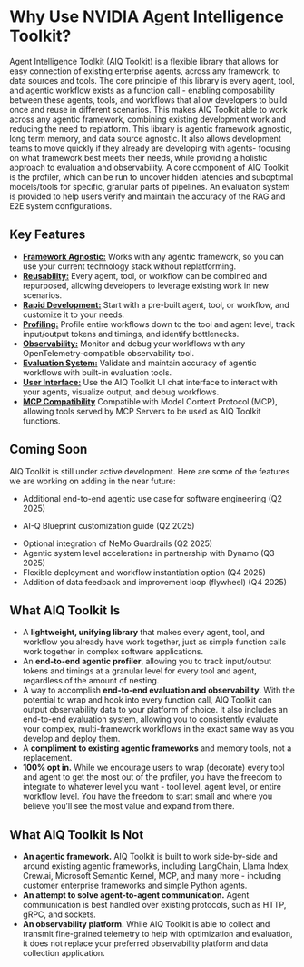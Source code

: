 <!--
SPDX-FileCopyrightText: Copyright (c) 2025, NVIDIA CORPORATION & AFFILIATES. All rights reserved.
SPDX-License-Identifier: Apache-2.0

Licensed under the Apache License, Version 2.0 (the "License");
you may not use this file except in compliance with the License.
You may obtain a copy of the License at

http://www.apache.org/licenses/LICENSE-2.0

Unless required by applicable law or agreed to in writing, software
distributed under the License is distributed on an "AS IS" BASIS,
WITHOUT WARRANTIES OR CONDITIONS OF ANY KIND, either express or implied.
See the License for the specific language governing permissions and
limitations under the License.
-->

# Why Use NVIDIA Agent Intelligence Toolkit?

Agent Intelligence Toolkit (AIQ Toolkit) is a flexible library that allows for easy connection of existing enterprise agents, across any framework, to data sources and tools. The core principle of this library is every agent, tool, and agentic workflow exists as a function call - enabling composability between these agents, tools, and workflows that allow developers to build once and reuse in different scenarios. This makes AIQ Toolkit able to work across any agentic framework, combining existing development work and reducing the need to replatform. This library is agentic framework agnostic, long term memory, and data source agnostic. It also allows development teams to move quickly if they already are developing with agents- focusing on what framework best meets their needs, while providing a holistic approach to evaluation and observability. A core component of AIQ Toolkit is the profiler, which can be run to uncover hidden latencies and suboptimal models/tools for specific, granular parts of pipelines. An evaluation system is provided to help users verify and maintain the accuracy of the RAG and E2E system configurations.

## Key Features

- [**Framework Agnostic:**](./../concepts/plugins.md) Works with any agentic framework, so you can use your current technology stack without replatforming.
- [**Reusability:**](./../guides/sharing-workflows-and-tools.md) Every agent, tool, or workflow can be combined and repurposed, allowing developers to leverage existing work in new scenarios.
- [**Rapid Development:**](./../guides/create-customize-workflows.md) Start with a pre-built agent, tool, or workflow, and customize it to your needs.
- [**Profiling:**](./../guides/profiler.md) Profile entire workflows down to the tool and agent level, track input/output tokens and timings, and identify bottlenecks.
- [**Observability:**](./../guides/observe-workflow-with-phoenix.md) Monitor and debug your workflows with any OpenTelemetry-compatible observability tool.
- [**Evaluation System:**](./../guides/evaluate.md) Validate and maintain accuracy of agentic workflows with built-in evaluation tools.
- [**User Interface:**](./../guides/using-aiqtoolkit-ui-and-server.md) Use the AIQ Toolkit UI chat interface to interact with your agents, visualize output, and debug workflows.
- [**MCP Compatibility**](./../components/mcp.md) Compatible with Model Context Protocol (MCP), allowing tools served by MCP Servers to be used as AIQ Toolkit functions.



## Coming Soon

AIQ Toolkit is still under active development. Here are some of the features we are working on adding in the near future:

- Additional end-to-end agentic use case for software engineering (Q2 2025)
<!-- vale off -->
- AI-Q Blueprint customization guide (Q2 2025)
<!-- vale on -->
- Optional integration of NeMo Guardrails (Q2 2025)
- Agentic system level accelerations in partnership with Dynamo (Q3 2025)
- Flexible deployment and workflow instantiation option (Q4 2025)
- Addition of data feedback and improvement loop (flywheel) (Q4 2025)


## What AIQ Toolkit Is

- A **lightweight, unifying library** that makes every agent, tool, and workflow you already have work together, just as simple function calls work together in complex software applications.
- An **end-to-end agentic profiler**, allowing you to track input/output tokens and timings at a granular level for every tool and agent, regardless of the amount of nesting.
- A way to accomplish **end-to-end evaluation and observability**. With the potential to wrap and hook into every function call, AIQ Toolkit can output observability data to your platform of choice. It also includes an end-to-end evaluation system, allowing you to consistently evaluate your complex, multi-framework workflows in the exact same way as you develop and deploy them.
- A **compliment to existing agentic frameworks** and memory tools, not a replacement.
- **100% opt in.** While we encourage users to wrap (decorate) every tool and agent to get the most out of the profiler, you have the freedom to integrate to whatever level you want - tool level, agent level, or entire workflow level. You have the freedom to start small and where you believe you’ll see the most value and expand from there.


## What AIQ Toolkit Is Not

- **An agentic framework.** AIQ Toolkit is built to work side-by-side and around existing agentic frameworks, including LangChain, Llama Index, Crew.ai, Microsoft Semantic Kernel, MCP, and many more - including customer enterprise frameworks and simple Python agents.
- **An attempt to solve agent-to-agent communication.** Agent communication is best handled over existing protocols, such as HTTP, gRPC, and sockets.
- **An observability platform.** While AIQ Toolkit is able to collect and transmit fine-grained telemetry to help with optimization and evaluation, it does not replace your preferred observability platform and data collection application.
